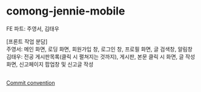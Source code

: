 # comong-jennie-mobile

FE 파트: 주영서, 김태우<br>

[프론트 작업 분담]<br>
주영서: 메인 화면, 로딩 화면, 회원가입 창, 로그인 창, 프로필 화면, 글 검색창, 알림창 <br>
김태우: 전공 게시판목록(클릭 시 펼쳐지는 것까지), 게시판, 본문 클릭 시 화면, 글 작성 화면, 신고페이지 팝업창 및 신고글 작성 <br><br>

[Commit convention](https://velog.io/@shin6403/Git-git-%EC%BB%A4%EB%B0%8B-%EC%BB%A8%EB%B2%A4%EC%85%98-%EC%84%A4%EC%A0%95%ED%95%98%EA%B8%B0)
